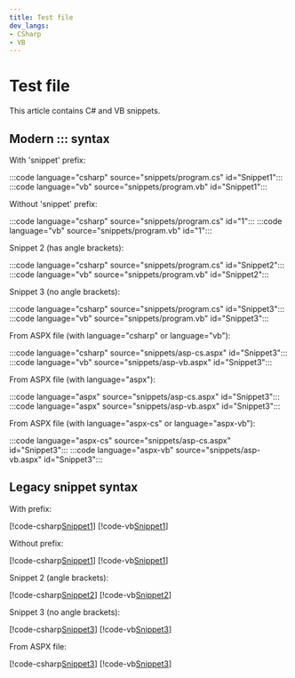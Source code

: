 ```yaml
---
title: Test file
dev_langs:
- CSharp
- VB
---
```


# Test file

This article contains C# and VB snippets.

## Modern ::: syntax

With 'snippet' prefix:

:::code language="csharp" source="snippets/program.cs" id="Snippet1":::
:::code language="vb" source="snippets/program.vb" id="Snippet1":::

Without 'snippet' prefix:

:::code language="csharp" source="snippets/program.cs" id="1":::
:::code language="vb" source="snippets/program.vb" id="1":::

Snippet 2 (has angle brackets):

:::code language="csharp" source="snippets/program.cs" id="Snippet2":::
:::code language="vb" source="snippets/program.vb" id="Snippet2":::

Snippet 3 (no angle brackets):

:::code language="csharp" source="snippets/program.cs" id="Snippet3":::
:::code language="vb" source="snippets/program.vb" id="Snippet3":::

From ASPX file (with language="csharp" or language="vb"):

:::code language="csharp" source="snippets/asp-cs.aspx" id="Snippet3":::
:::code language="vb" source="snippets/asp-vb.aspx" id="Snippet3":::

From ASPX file (with language="aspx"):

:::code language="aspx" source="snippets/asp-cs.aspx" id="Snippet3":::
:::code language="aspx" source="snippets/asp-vb.aspx" id="Snippet3":::

From ASPX file (with language="aspx-cs" or language="aspx-vb"):

:::code language="aspx-cs" source="snippets/asp-cs.aspx" id="Snippet3":::
:::code language="aspx-vb" source="snippets/asp-vb.aspx" id="Snippet3":::

## Legacy snippet syntax

With prefix:

[!code-csharp[Snippet1](snippets/program.cs#Snippet1)]
[!code-vb[Snippet1](snippets/program.vb#Snippet1)]

Without prefix:

[!code-csharp[Snippet1](snippets/program.cs#1)]
[!code-vb[Snippet1](snippets/program.vb#1)]

Snippet 2 (angle brackets):

[!code-csharp[Snippet2](snippets/program.cs#Snippet2)]
[!code-vb[Snippet2](snippets/program.vb#Snippet2)]

Snippet 3 (no angle brackets):

[!code-csharp[Snippet3](snippets/program.cs#Snippet3)]
[!code-vb[Snippet3](snippets/program.vb#Snippet3)]

From ASPX file:

[!code-csharp[Snippet3](snippets/asp-cs.aspx#Snippet3)]
[!code-vb[Snippet3](snippets/asp-vb.aspx#Snippet3)]
